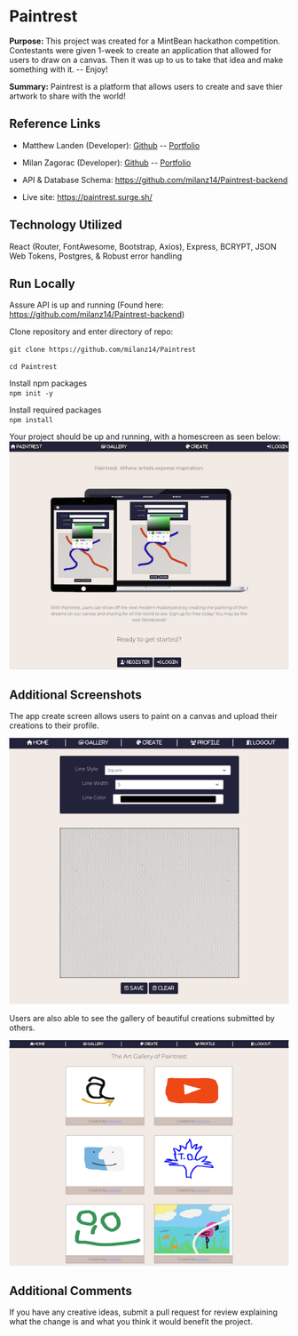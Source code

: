# Paintrest

**Purpose:** This project was created for a MintBean hackathon competition. Contestants were given 1-week to create an application that allowed for users to draw on a canvas. Then it was up to us to take that idea and make something with it. -- Enjoy!

**Summary:** Paintrest is a platform that allows users to create and save thier artwork to share with the world!

## Reference Links

-   Matthew Landen (Developer): [Github](https://github.com/landen1221) -- [Portfolio](https://www.mattlanden.com/)
-   Milan Zagorac (Developer): [Github](https://github.com/milanz14) -- [Portfolio](https://www.milanz.dev/)

-   API & Database Schema: https://github.com/milanz14/Paintrest-backend
-   Live site: https://paintrest.surge.sh/

## Technology Utilized

React (Router, FontAwesome, Bootstrap, Axios), Express, BCRYPT, JSON Web Tokens, Postgres, & Robust error handling

## Run Locally

Assure API is up and running (Found here: https://github.com/milanz14/Paintrest-backend)

Clone repository and enter directory of repo:

`git clone https://github.com/milanz14/Paintrest`

`cd Paintrest`

Install npm packages<br>
`npm init -y`

Install required packages<br>
`npm install`

Your project should be up and running, with a homescreen as seen below:
<img src="_/../_images/landing.png">

## Additional Screenshots

The app create screen allows users to paint on a canvas and upload their creations to their profile.

<img src="_/images/../../_images/create.png" >

Users are also able to see the gallery of beautiful creations submitted by others.

<img src="_/../_images/gallery.png">

## Additional Comments

If you have any creative ideas, submit a pull request for review explaining what the change is and what you think it would benefit the project.
